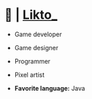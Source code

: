 # 💎 | **[Likto_](https://github.com/Likto)**
* Game developer
* Game designer
* Programmer
* Pixel artist

* **Favorite language:** Java
